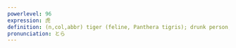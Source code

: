 ```yaml
---
powerlevel: 96
expression: 虎
definition: (n,col,abbr) tiger (feline, Panthera tigris); drunk person; trouble; (P)
pronunciation: とら
---
```

